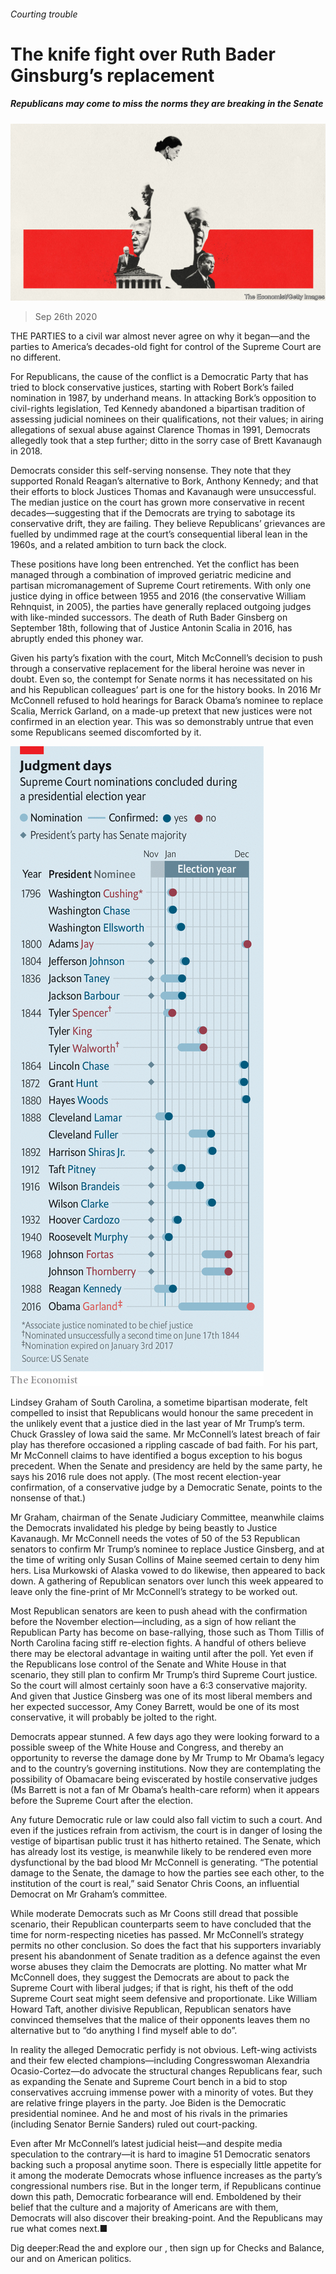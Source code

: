 ###### Courting trouble

# The knife fight over Ruth Bader Ginsburg’s replacement 

##### Republicans may come to miss the norms they are breaking in the Senate 

![image](images/20200926_USD001_1.jpg) 

> Sep 26th 2020 

THE PARTIES to a civil war almost never agree on why it began—and the parties to America’s decades-old fight for control of the Supreme Court are no different.

For Republicans, the cause of the conflict is a Democratic Party that has tried to block conservative justices, starting with Robert Bork’s failed nomination in 1987, by underhand means. In attacking Bork’s opposition to civil-rights legislation, Ted Kennedy abandoned a bipartisan tradition of assessing judicial nominees on their qualifications, not their values; in airing allegations of sexual abuse against Clarence Thomas in 1991, Democrats allegedly took that a step further; ditto in the sorry case of Brett Kavanaugh in 2018.


Democrats consider this self-serving nonsense. They note that they supported Ronald Reagan’s alternative to Bork, Anthony Kennedy; and that their efforts to block Justices Thomas and Kavanaugh were unsuccessful. The median justice on the court has grown more conservative in recent decades—suggesting that if the Democrats are trying to sabotage its conservative drift, they are failing. They believe Republicans’ grievances are fuelled by undimmed rage at the court’s consequential liberal lean in the 1960s, and a related ambition to turn back the clock.

These positions have long been entrenched. Yet the conflict has been managed through a combination of improved geriatric medicine and partisan micromanagement of Supreme Court retirements. With only one justice dying in office between 1955 and 2016 (the conservative William Rehnquist, in 2005), the parties have generally replaced outgoing judges with like-minded successors. The death of Ruth Bader Ginsberg on September 18th, following that of Justice Antonin Scalia in 2016, has abruptly ended this phoney war.

Given his party’s fixation with the court, Mitch McConnell’s decision to push through a conservative replacement for the liberal heroine was never in doubt. Even so, the contempt for Senate norms it has necessitated on his and his Republican colleagues’ part is one for the history books. In 2016 Mr McConnell refused to hold hearings for Barack Obama’s nominee to replace Scalia, Merrick Garland, on a made-up pretext that new justices were not confirmed in an election year. This was so demonstrably untrue that even some Republicans seemed discomforted by it.

![image](images/20200926_USC488_0.png) 


Lindsey Graham of South Carolina, a sometime bipartisan moderate, felt compelled to insist that Republicans would honour the same precedent in the unlikely event that a justice died in the last year of Mr Trump’s term. Chuck Grassley of Iowa said the same. Mr McConnell’s latest breach of fair play has therefore occasioned a rippling cascade of bad faith. For his part, Mr McConnell claims to have identified a bogus exception to his bogus precedent. When the Senate and presidency are held by the same party, he says his 2016 rule does not apply. (The most recent election-year confirmation, of a conservative judge by a Democratic Senate, points to the nonsense of that.)

Mr Graham, chairman of the Senate Judiciary Committee, meanwhile claims the Democrats invalidated his pledge by being beastly to Justice Kavanaugh. Mr McConnell needs the votes of 50 of the 53 Republican senators to confirm Mr Trump’s nominee to replace Justice Ginsberg, and at the time of writing only Susan Collins of Maine seemed certain to deny him hers. Lisa Murkowski of Alaska vowed to do likewise, then appeared to back down. A gathering of Republican senators over lunch this week appeared to leave only the fine-print of Mr McConnell’s strategy to be worked out.

Most Republican senators are keen to push ahead with the confirmation before the November election—including, as a sign of how reliant the Republican Party has become on base-rallying, those such as Thom Tillis of North Carolina facing stiff re-election fights. A handful of others believe there may be electoral advantage in waiting until after the poll. Yet even if the Republicans lose control of the Senate and White House in that scenario, they still plan to confirm Mr Trump’s third Supreme Court justice. So the court will almost certainly soon have a 6:3 conservative majority. And given that Justice Ginsberg was one of its most liberal members and her expected successor, Amy Coney Barrett, would be one of its most conservative, it will probably be jolted to the right.

Democrats appear stunned. A few days ago they were looking forward to a possible sweep of the White House and Congress, and thereby an opportunity to reverse the damage done by Mr Trump to Mr Obama’s legacy and to the country’s governing institutions. Now they are contemplating the possibility of Obamacare being eviscerated by hostile conservative judges (Ms Barrett is not a fan of Mr Obama’s health-care reform) when it appears before the Supreme Court after the election.

Any future Democratic rule or law could also fall victim to such a court. And even if the justices refrain from activism, the court is in danger of losing the vestige of bipartisan public trust it has hitherto retained. The Senate, which has already lost its vestige, is meanwhile likely to be rendered even more dysfunctional by the bad blood Mr McConnell is generating. “The potential damage to the Senate, the damage to how the parties see each other, to the institution of the court is real,” said Senator Chris Coons, an influential Democrat on Mr Graham’s committee.

While moderate Democrats such as Mr Coons still dread that possible scenario, their Republican counterparts seem to have concluded that the time for norm-respecting niceties has passed. Mr McConnell’s strategy permits no other conclusion. So does the fact that his supporters invariably present his abandonment of Senate tradition as a defence against the even worse abuses they claim the Democrats are plotting. No matter what Mr McConnell does, they suggest the Democrats are about to pack the Supreme Court with liberal judges; if that is right, his theft of the odd Supreme Court seat might seem defensive and proportionate. Like William Howard Taft, another divisive Republican, Republican senators have convinced themselves that the malice of their opponents leaves them no alternative but to “do anything I find myself able to do”.

In reality the alleged Democratic perfidy is not obvious. Left-wing activists and their few elected champions—including Congresswoman Alexandria Ocasio-Cortez—do advocate the structural changes Republicans fear, such as expanding the Senate and Supreme Court bench in a bid to stop conservatives accruing immense power with a minority of votes. But they are relative fringe players in the party. Joe Biden is the Democratic presidential nominee. And he and most of his rivals in the primaries (including Senator Bernie Sanders) ruled out court-packing.

Even after Mr McConnell’s latest judicial heist—and despite media speculation to the contrary—it is hard to imagine 51 Democratic senators backing such a proposal anytime soon. There is especially little appetite for it among the moderate Democrats whose influence increases as the party’s congressional numbers rise. But in the longer term, if Republicans continue down this path, Democratic forbearance will end. Emboldened by their belief that the culture and a majority of Americans are with them, Democrats will also discover their breaking-point. And the Republicans may rue what comes next.■

Dig deeper:Read the  and explore our , then sign up for Checks and Balance, our  and  on American politics.

